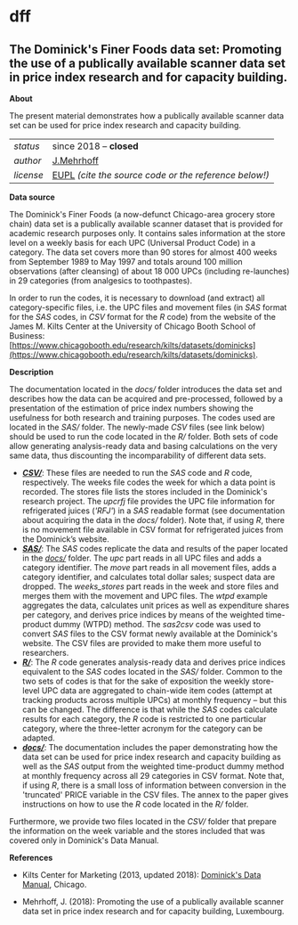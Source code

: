 dff
===

The Dominick's Finer Foods data set: 
Promoting the use of a publically available scanner data set in price index research and for capacity building.
---

**About**

The present material demonstrates how a publically available scanner data set can be used for price index research 
and capacity building.

<table align="center">
    <tr> <td align="left"><i>status</i></td> <td align="left">since 2018 &ndash; <b>closed</b></td></tr> 
    <tr> <td align="left"><i>author</i></td> <td align="left"> <a href="mailto:jens.mehrhoff@bundesbank.de">J.Mehrhoff</a></td> </tr> 
    <tr> <td align="left"><i>license</i></td> <td align="left"><a href="https://joinup.ec.europa.eu/sites/default/files/eupl1.1.-licence-en_0.pdfEUPL">EUPL</a> <i>(cite the source code or the reference below!)</i></td> </tr> 
</table>

**<a name="Data_source"></a>Data source**

The Dominick's Finer Foods (a now-defunct Chicago-area grocery store chain) data set is a publically available 
scanner dataset that is provided for academic research purposes only. It contains sales information at the store 
level on a weekly basis for each UPC (Universal Product Code) in a category. 
The data set covers more than 90 stores for almost 400 weeks from September 1989 to May 1997 and totals around 
100 million observations (after cleansing) of about 18 000 UPCs (including re-launches) in 29 categories (from 
analgesics to toothpastes).

In order to run the codes, it is necessary to download (and extract) all category-specific files, i.e. the UPC files 
and movement files (in _SAS_ format for the _SAS_ codes, in _CSV_ format for the _R_ code) from the website of the 
James M. Kilts Center at the University of Chicago Booth School of Business:
[https://www.chicagobooth.edu/research/kilts/datasets/dominicks](https://www.chicagobooth.edu/research/kilts/datasets/dominicks).

**<a name="Description"></a>Description**

The documentation located in the _docs/_ folder introduces the data set and describes how the data can be acquired 
and pre-processed, followed by a presentation of the estimation of price index numbers showing the usefulness for 
both research and training purposes. The codes used are located in the _SAS/_ folder. The newly-made _CSV_ files (see 
link below) should be used to run the code located in the _R/_ folder. Both sets of code allow generating analysis-ready 
data and basing calculations on the very same data, thus discounting the incomparability of different data sets.

* [**_CSV/_**](CSV): These files are needed to run the _SAS_ code and _R_ code, respectively.
The weeks file codes the week for which a data point is recorded. The stores file lists the stores included 
in the Dominick's research project.
The _upcrfj_ file provides the UPC file information for refrigerated juices (_'RFJ'_) in a _SAS_ readable format 
(see documentation about acquiring the data in the _docs/_ folder). Note that, if using _R_, there is no 
movement file available in CSV format for refrigerated juices from the Dominick’s website.
* [**_SAS/_**](SAS): The _SAS_ codes replicate the data and results of the paper located in the [_docs/_](docs) folder.
The _upc_ part reads in all UPC files and adds a category identifier. The _move_ part reads in all movement files, 
adds a category identifier, and calculates total dollar sales; suspect data are dropped. The _weeks_stores_ part 
reads in the week and store files and merges them with the movement and UPC files. The _wtpd_ example aggregates 
the data, calculates unit prices as well as expenditure shares per category, and derives price indices by means 
of the weighted time-product dummy (WTPD) method.
The _sas2csv_ code was used to convert _SAS_ files to the CSV format newly available at the Dominick's website. The 
CSV files are provided to make them more useful to researchers.
* [**_R/_**](R): The _R_ code generates analysis-ready data and derives price indices equivalent to the _SAS_ codes 
located in the _SAS/_ folder. Common to the two sets of codes is that for the sake of exposition the weekly store-level 
UPC data are aggregated to chain-wide item codes (attempt at tracking products across multiple UPCs) at monthly 
frequency – but this can be changed. The difference is that while the _SAS_ codes calculate results for each category, 
the _R_ code is restricted to one particular category, where the three-letter acronym for the category can be adapted.
* [**_docs/_**](docs): The documentation includes the paper demonstrating how the data set can be used for price 
index research and capacity building as well as the _SAS_ output from the weighted time-product dummy method at monthly 
frequency across all 29 categories in CSV format. Note that, if using _R_, there is a small loss of information between 
conversion in the 'truncated' PRICE variable in the CSV files.
The annex to the paper gives instructions on how to use the _R_ code located in the _R/_ folder.

Furthermore, we provide two files located in the _CSV/_ folder that prepare the information on the week variable and 
the stores included that was covered only in Dominick's Data Manual.

**<a name="References"></a>References** 

* Kilts Center for Marketing (2013, updated 2018): [Dominick's Data Manual](https://www.chicagobooth.edu/-/media/enterprise/centers/kilts/datasets/dominicks-dataset/dominicks-manual-and-codebook_kiltscenter.aspx), Chicago.

* Mehrhoff, J. (2018): Promoting the use of a publically available scanner data set in price index research and for 
capacity building, Luxembourg.

